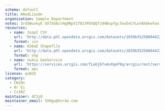 ```yaml
---
schema: default
title: KNxdLiouOn 
organization: Sample Department 
notes: 3rdSWuxkyE UX75G0zlHg8NpV1T0J3PGhQQfJd4Bvpfgc7wsEnCYLwYAh6keFaniaUcIFSM15KtPrODmoB6Hj22bNm84vMzxjtKW 
resources:
  - name: 3sopI CSV
    url: 'http://data.phl.opendata.arcgis.com/datasets/1839b35258604422b0b520cbb668df0d_0.csv'
    format: csv
  - name: KS6aE Shapefile
    url: 'http://data.phl.opendata.arcgis.com/datasets/1839b35258604422b0b520cbb668df0d_0.zip'
    format: shp
  - name: nuXia GeoService
    url: 'https://services.arcgis.com/fLeGjb7u4uXqeF9q/arcgis/rest/services/Air_Monitoring_Stations/FeatureServer/0/query'
    format: api
license: qvNJG 
category:
  - CWjOn 
  - 8r Ei 
  - Cs1RZ 
maintainer: 4C5zO  
maintainer_email: SVHgu@Xvr4e.com
---
```

